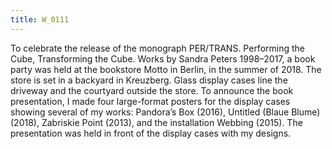 ```yaml
---
title: W_0111
---
```

To celebrate the release of the monograph PER/TRANS. Performing the Cube, Transforming the Cube. Works by Sandra Peters 1998–2017, a book party was held at the bookstore Motto in Berlin, in the summer of 2018. The store is set in a backyard in Kreuzberg. Glass display cases line the driveway and the courtyard outside the store. To announce the book presentation, I made four large-format posters for the display cases showing several of my works: Pandora’s Box (2016), Untitled (Blaue Blume) (2018), Zabriskie Point (2013), and the installation Webbing (2015). The presentation was held in front of the display cases with my designs.